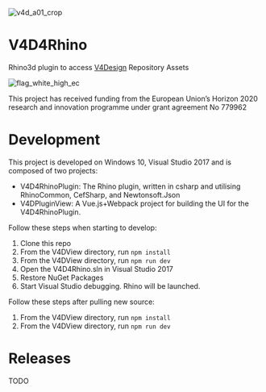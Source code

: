 ![v4d_a01_crop](https://user-images.githubusercontent.com/1014562/40412085-9c6e950e-5e72-11e8-9ce5-a279fefd3596.jpg "V4D Logo")

# V4D4Rhino
Rhino3d plugin to access [V4Design](https://v4design.eu/) Repository Assets

![flag_white_high_ec](https://user-images.githubusercontent.com/1014562/40412232-fcbcda74-5e72-11e8-8857-47f7206d7949.jpg)

This project has received funding from the European Union’s Horizon 2020 research and innovation programme under grant agreement No 779962

# Development

This project is developed on Windows 10, Visual Studio 2017 and is composed of two projects:

- V4D4RhinoPlugin: The Rhino plugin, written in csharp and utilising RhinoCommon, CefSharp, and Newtonsoft.Json
- V4DPluginView: A Vue.js+Webpack project for building the UI for the V4D4RhinoPlugin.

Follow these steps when starting to develop:

1. Clone this repo
2. From the V4DView directory, run `npm install`
3. From the V4DView directory, run `npm run dev`
4. Open the V4D4Rhino.sln in Visual Studio 2017
5. Restore NuGet Packages
6. Start Visual Studio debugging. Rhino will be launched.

Follow these steps after pulling new source:

1. From the V4DView directory, run `npm install`
2. From the V4DView directory, run `npm run dev`

# Releases

TODO
